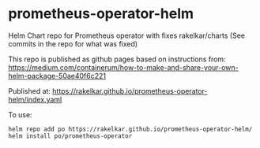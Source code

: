 # prometheus-operator-helm
Helm Chart repo for Prometheus operator with fixes rakelkar/charts
(See commits in the repo for what was fixed)

This repo is published as github pages based on instructions from:
https://medium.com/containerum/how-to-make-and-share-your-own-helm-package-50ae40f6c221

Published at: https://rakelkar.github.io/prometheus-operator-helm/index.yaml

To use:
```
helm repo add po https://rakelkar.github.io/prometheus-operator-helm/
helm install po/prometheus-operator
```
